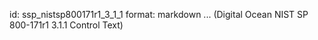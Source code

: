 id: ssp_nistsp800171r1_3_1_1
format: markdown
...
(Digital Ocean NIST SP 800-171r1 3.1.1 Control Text)